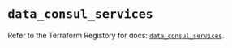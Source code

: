 # `data_consul_services`

Refer to the Terraform Registory for docs: [`data_consul_services`](https://registry.terraform.io/providers/hashicorp/consul/2.17.0/docs/data-sources/services).
